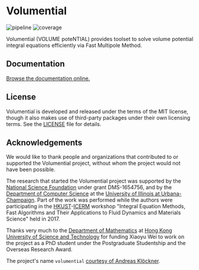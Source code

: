 # Volumential

![pipeline](https://gitlab.tiker.net/xywei/volumential/badges/master/pipeline.svg)
![coverage](https://gitlab.tiker.net/xywei/volumential/badges/master/coverage.svg)

Volumential (VOLUME poteNTIAL) provides toolset to solve volume potential integral equations
efficiently via Fast Multipole Method.

## Documentation

[Browse the documentation online.](http://xiaoyu-wei.com/docs/volumential/)

## License

Volumential is developed and released under the terms of the MIT license,
though it also makes use of third-party packages under their own licensing
terms. See the [LICENSE](./LICENSE.md) file for details.

## Acknowledgements

We would like to thank people and organizations that contributed to or supported the
Volumential project, without whom the project would not have been possible.

The research that started the Volumential project was supported by the
[National Science Foundation][nsf] under grant DMS-1654756,
and by the [Department of Computer Science][uiuc-cs] at the
[University of Illinois at Urbana-Champaign][uiuc].
Part of the work was performed while the authors were participating in
the [HKUST][hkust]-[ICERM][icerm] workshop "Integral Equation Methods, Fast
Algorithms and Their Applications to Fluid Dynamics and Materials
Science" held in 2017.

Thanks very much to the [Department of Mathematics][hkust-math] at
[Hong Kong University of Science and Technology][hkust]
for funding Xiaoyu Wei to work on the project
as a PhD student under the Postgraduate Studentship and
the Overseas Research Award.

The project's name `volumential` [courtesy of Andreas Klöckner][volumential-name].

[nsf]: https://www.nsf.gov/
[hkust-math]: https://www.math.ust.hk/
[hkust]: https://www.ust.hk/home
[icerm]: https://icerm.brown.edu/
[uiuc-cs]: https://cs.illinois.edu/
[uiuc]: https://illinois.edu/
[volumential-name]: https://gitlab.tiker.net/xywei/volumential/issues/2
